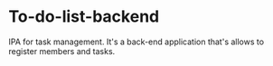 # To-do-list-backend
IPA for  task management. It's a back-end application that's allows to register members and tasks.

